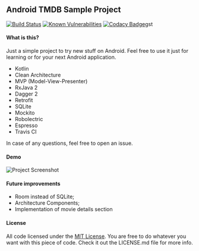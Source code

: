 Android TMDB Sample Project
------
[![Build Status](https://travis-ci.org/bresan/android_tmdb_clean_architecture.svg?branch=master)](https://travis-ci.org/bresan/android_tmdb_clean_architecture) [![Known Vulnerabilities](https://snyk.io/test/github/bresan/android_tmdb_clean_architecture/badge.svg)](https://snyk.io/test/github/bresan/android_tmdb_clean_architecture) [![Codacy Badge](https://api.codacy.com/project/badge/Grade/6e921f05223141b1985cfdf1671c3d32)](https://www.codacy.com/app/bresan/android_tmdb_clean_architecture?utm_source=github.com&amp;utm_medium=referral&amp;utm_content=bresan/android_tmdb_clean_architecture&amp;utm_campaign=Badge_Grade)gst


#### What is this?
Just a simple project to try new stuff on Android. Feel free to use it just for learning or for your next Android application.

- Kotlin
- Clean Architecture
- MVP (Model-View-Presenter)
- RxJava 2
- Dagger 2
- Retrofit
- SQLite
- Mockito
- Robolectric
- Espresso
- Travis CI

In case of any questions, feel free to open an issue.

#### Demo

![Project Screenshot](https://i.imgur.com/tCoK3aS.png "Project Preview")

#### Future improvements

- Room instead of SQLite;
- Architecture Components;
- Implementation of movie details section

#### License

All code licensed under the [MIT License](http://www.opensource.org/licenses/mit-license.php). You are free to do whatever you want with this piece of code. Check it out the LICENSE.md file for more info.